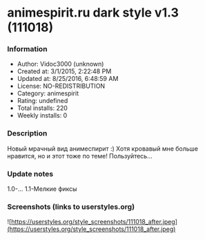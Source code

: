 # animespirit.ru dark style v1.3 (111018)

### Information
- Author: Vidoc3000 (unknown)
- Created at: 3/1/2015, 2:22:48 PM
- Updated at: 8/25/2016, 6:48:59 AM
- License: NO-REDISTRIBUTION
- Category: animespirit
- Rating: undefined
- Total installs: 220
- Weekly installs: 0


### Description
Новый мрачный вид анимеспирит :) Хотя кровавый мне больше нравится, но и этот тоже по теме! Пользуйтесь...

### Update notes
1.0-...
1.1-Мелкие фиксы

### Screenshots (links to userstyles.org)
![https://userstyles.org/style_screenshots/111018_after.jpeg](https://userstyles.org/style_screenshots/111018_after.jpeg)


